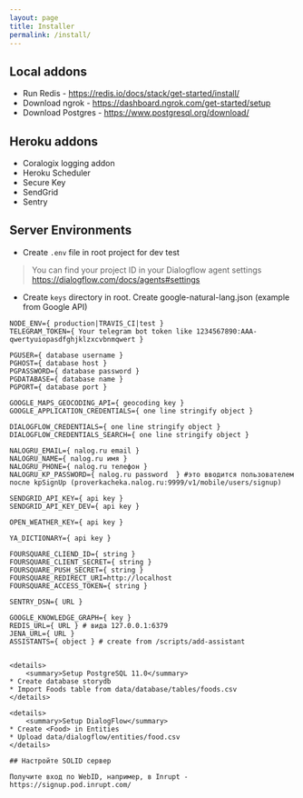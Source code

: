 ```yaml
---
layout: page
title: Installer
permalink: /install/
---
```


Local addons
---
* Run Redis - https://redis.io/docs/stack/get-started/install/
* Download ngrok - https://dashboard.ngrok.com/get-started/setup 
* Download Postgres - https://www.postgresql.org/download/


Heroku addons
---

* Coralogix logging addon 
* Heroku Scheduler 
* Secure Key 
* SendGrid 
* Sentry

Server Environments
---

* Create ```.env``` file in root project for dev test

> You can find your project ID in your Dialogflow agent settings <https://dialogflow.com/docs/agents#settings>

* Create ```keys``` directory in root. Create google-natural-lang.json (example from Google API)

```text
NODE_ENV={ production|TRAVIS_CI|test }
TELEGRAM_TOKEN={ Your telegram bot token like 1234567890:AAA-qwertyuiopasdfghjklzxcvbnmqwert }

PGUSER={ database username }
PGHOST={ database host }
PGPASSWORD={ database password }
PGDATABASE={ database name }
PGPORT={ database port }

GOOGLE_MAPS_GEOCODING_API={ geocoding key }
GOOGLE_APPLICATION_CREDENTIALS={ one line stringify object } 

DIALOGFLOW_CREDENTIALS={ one line stringify object } 
DIALOGFLOW_CREDENTIALS_SEARCH={ one line stringify object }

NALOGRU_EMAIL={ nalog.ru email }
NALOGRU_NAME={ nalog.ru имя }
NALOGRU_PHONE={ nalog.ru телефон }
NALOGRU_KP_PASSWORD={ nalog.ru password  } #это вводится пользователем после kpSignUp (proverkacheka.nalog.ru:9999/v1/mobile/users/signup)

SENDGRID_API_KEY={ api key }
SENDGRID_API_KEY_DEV={ api key }

OPEN_WEATHER_KEY={ api key }

YA_DICTIONARY={ api key }

FOURSQUARE_CLIEND_ID={ string }
FOURSQUARE_CLIENT_SECRET={ string }
FOURSQUARE_PUSH_SECRET={ string }
FOURSQUARE_REDIRECT_URI=http://localhost
FOURSQUARE_ACCESS_TOKEN={ string }

SENTRY_DSN={ URL }

GOOGLE_KNOWLEDGE_GRAPH={ key }
REDIS_URL={ URL } # вида 127.0.0.1:6379
JENA_URL={ URL }
ASSISTANTS={ object } # create from /scripts/add-assistant


<details>
	<summary>Setup PostgreSQL 11.0</summary>
* Create database storydb
* Import Foods table from data/database/tables/foods.csv
</details>

<details>
  	<summary>Setup DialogFlow</summary>
* Create <Food> in Entities
* Upload data/dialogflow/entities/food.csv
</details>

## Настройте SOLID сервер

Получите вход по WebID, например, в Inrupt - https://signup.pod.inrupt.com/

